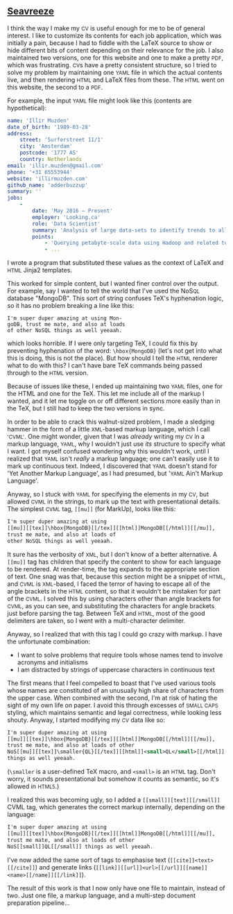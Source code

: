 ## [Seavreeze](https://github.com/eddiejessup/cv)

I think the way I make my <small>CV</small> is useful enough for me to be of general interest. I like to customize its contents for each job application, which was initially a pain, because I had to fiddle with the LaTeX source to show or hide different bits of content depending on their relevance for the job. I also maintained two versions, one for this website and one to make a pretty <small>PDF</small>, which was frustrating. <small>CV</small>s have a pretty consistent structure, so I tried to solve my problem by maintaining one <small>YAML</small> file in which the actual contents live, and then rendering <small>HTML</small> and LaTeX files from these. The <small>HTML</small> went on this website, the second to a <small>PDF</small>.

For example, the input <small>YAML</small> file might look like this (contents are hypothetical):

```yaml
name: 'Illir Muzden'
date_of_birth: '1989-03-28'
address:
    street: 'Surferstreet 11/1'
    city: 'Amsterdam'
    postcode: '1777 AS'
    country: Netherlands
email: 'illir.muzden@gmail.com'
phone: '+31 65553944'
website: 'illirmuzden.com'
github_name: 'adderbuzzup'
summary: ''
jobs:
    -
        date: 'May 2016 – Present'
        employer: 'Looking.ca'
        role: 'Data Scientist'
        summary: 'Analysis of large data-sets to identify trends to allow appropriate business decisions.'
        points:
            - 'Querying petabyte-scale data using Hadoop and related tools such as Hive and Spark to answer business questions.'
            - ...
```

I wrote a program that substituted these values as the context of LaTeX and <small>HTML</small> Jinja2 templates.

This worked for simple content, but I wanted finer control over the output. For example, say I wanted to tell the world that I've used the NoS<small>QL</small> database "MongoDB". This sort of string confuses TeX's hyphenation logic, so it has no problem breaking a line like this:

```plaintext
I'm super duper amazing at using Mon-
goDB, trust me mate, and also at loads
of other NoSQL things as well yeeaah.
```

which looks horrible. If I were only targeting TeX, I could fix this by preventing hyphenation of the word: `\hbox{MongoDB}` (let's not get into what this is doing, this is not the place). But how should I tell the <small>HTML</small> renderer what to do with this? I can't have bare TeX commands being passed through to the <small>HTML</small> version.

Because of issues like these, I ended up maintaining two <small>YAML</small> files, one for the HTML and one for the TeX. This let me include all of the markup I wanted, and it let me toggle on or off different sections more easily than in the TeX, but I still had to keep the two versions in sync.

In order to be able to crack this walnut-sized problem, I made a sledging hammer in the form of a little <small>XML</small>-based markup language, which I call <small>'CVML'</small>. One might wonder, given that I was *already* writing my <small>CV</small> in a markup language, <small>YAML</small>, why I wouldn't just use *its* structure to specify what I want. I got myself confused wondering why this wouldn't work, until I realized that <small>YAML</small> isn't *really* a markup language; one can't easily use it to mark up continuous text. Indeed, I discovered that <small>YAML</small> doesn't stand for 'Yet Another Markup Language', as I had presumed, but '<small>YAML</small> Ain't Markup Language'.

Anyway, so I stuck with <small>YAML</small> for specifying the elements in my <small>CV</small>, but allowed <small>CVML</small> in the strings, to mark up the text with presentational details. The simplest <small>CVML</small> tag, `[[mu]]` (for MarkUp), looks like this:

```xml
I'm super duper amazing at using
[[mu]][[tex]]\hbox{MongoDB}[[/tex]][[html]]MongoDB[[/html]][[/mu]],
trust me mate, and also at loads of
other NoSQL things as well yeeaah.
```

It sure has the verbosity of <small>XML</small>, but I don't know of a better alternative. A `[[mu]]` tag has children that specify the content to show for each language to be rendered. At render-time, the tag expands to the appropriate section of text. One snag was that, because this section might be a snippet of <small>HTML</small>, and <small>CVML</small> is <small>XML</small>-based, I faced the terror of having to escape all of the angle brackets in the <small>HTML</small> content, so that it wouldn't be mistaken for part of the <small>CVML</small>. I solved this by using characters other than angle brackets for <small>CVML</small>, as you can see, and substituting the characters for angle brackets just before parsing the tag. Between TeX and <small>HTML</small>, most of the good delimiters are taken, so I went with a multi-character delimiter.

Anyway, so I realized that with this tag I could go crazy with markup. I have the unfortunate combination:

- I want to solve problems that require tools whose names tend to involve acronyms and initialisms
- I am distracted by strings of uppercase characters in continuous text

The first means that I feel compelled to boast that I've used various tools whose names are constituted of an unusually high share of characters from the upper case. When combined with the second, I'm at risk of hating the sight of my own life on paper. I avoid this through excesses of <small>SMALL CAPS</small> styling, which maintains semantic and legal correctness, while looking less shouty. Anyway, I started modifying my <small>CV</small> data like so:

```xml
I'm super duper amazing at using
[[mu]][[tex]]\hbox{MongoDB}[[/tex]][[html]]MongoDB[[/html]][[/mu]],
trust me mate, and also at loads of other
NoS[[mu]][[tex]]\smaller{QL}[[/tex]][[html]]<small>QL</small>[[/html]][[/mu]]
things as well yeeaah.
```

(`\smaller` is a user-defined TeX macro, and `<small>` is an <small>HTML</small> tag. Don't worry, it sounds presentational but somehow it counts as semantic, so it's allowed in <small>HTML5</small>.)

I realized this was becoming ugly, so I added a `[[small]][text][[/small]]` <short>CVML</short> tag, which generates the correct markup internally, depending on the language:

```xml
I'm super duper amazing at using
[[mu]][[tex]]\hbox{MongoDB}[[/tex]][[html]]MongoDB[[/html]][[/mu]],
trust me mate, and also at loads of other
NoS[[small]]QL[[/small]] things as well yeeaah.
```

I've now added the same sort of tags to emphasise text (`[[cite]]<text>[[/cite]]`) and generate links (`[[link]][[url]]<url>[[/url]][[name]]<name>[[/name]][[/link]]`).

The result of this work is that I now only have one file to maintain, instead of two. Just one file, a markup language, and a multi-step document preparation pipeline...
